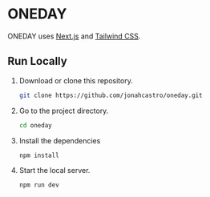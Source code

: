 # ONEDAY

ONEDAY uses [Next.js](https://nextjs.org) and [Tailwind CSS](https://tailwindcss.com).

## Run Locally

1. Download or clone this repository.

   ```bash
   git clone https://github.com/jonahcastro/oneday.git
   ```

2. Go to the project directory.

   ```bash
   cd oneday
   ```

3. Install the dependencies

   ```bash
   npm install
   ```

4. Start the local server.

   ```bash
   npm run dev
   ```
